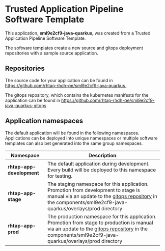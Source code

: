 # Trusted Application Pipeline Software Template

This application, **sml9e2cf9-java-quarkus**, was created from a Trusted Application Pipeline Software Template.

The software templates create a new source and gitops deployment repositories with a sample source application. 

## Repositories

The source code for your application can be found in [https://github.com/rhtap-rhdh-qe/sml9e2cf9-java-quarkus ](https://github.com/rhtap-rhdh-qe/sml9e2cf9-java-quarkus ).
 
The gitops repository, which contains the kubernetes manifests for the application can be found in 
[https://github.com/rhtap-rhdh-qe/sml9e2cf9-java-quarkus-gitops ](https://github.com/rhtap-rhdh-qe/sml9e2cf9-java-quarkus-gitops ) 

## Application namespaces 

The default application will be found in the following namespaces. Applications can be deployed into unique namespaces or multiple software templates can also bet generated into the same group namespaces.  

|  Namespace   |  Description   |  
| -------- | -------- |   
| **rhtap-app-development** | The default application during development. Every build will be deployed to this namespace for testing. | 
| **rhtap-app-stage** | The staging namespace for this application. Promotion from development to stage is manual via an update to the [gitops repository](https://github.com/rhtap-rhdh-qe/sml9e2cf9-java-quarkus-gitops ) in the components/sml9e2cf9-java-quarkus/overlays/prod directory |  
| **rhtap-app-prod** | The production namespace for this application. Promotion from stage to production is manual via an update to the [gitops repository](https://github.com/rhtap-rhdh-qe/sml9e2cf9-java-quarkus-gitops ) in the components/sml9e2cf9-java-quarkus/overlays/prod directory | 